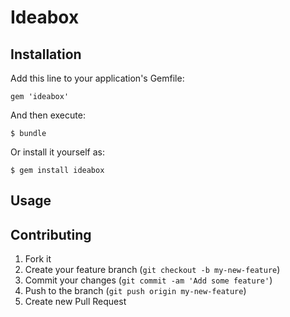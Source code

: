 # Ideabox


## Installation

Add this line to your application's Gemfile:

    gem 'ideabox'

And then execute:

    $ bundle

Or install it yourself as:

    $ gem install ideabox

## Usage


## Contributing

1. Fork it
2. Create your feature branch (`git checkout -b my-new-feature`)
3. Commit your changes (`git commit -am 'Add some feature'`)
4. Push to the branch (`git push origin my-new-feature`)
5. Create new Pull Request
